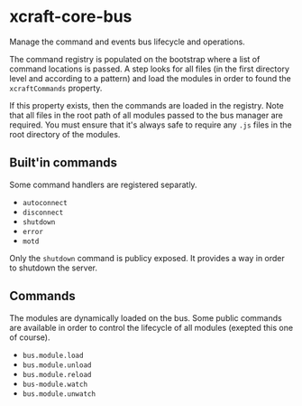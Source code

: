 
# xcraft-core-bus

Manage the command and events bus lifecycle and operations.

The command registry is populated on the bootstrap where a list of command
locations is passed. A step looks for all files (in the first directory
level and according to a pattern) and load the modules in order to found
the `xcraftCommands` property.

If this property exists, then the commands are loaded in the registry. Note
that all files in the root path of all modules passed to the bus manager
are required. You must ensure that it's always safe to require any `.js`
files in the root directory of the modules.

## Built'in commands

Some command handlers are registered separatly.

- `autoconnect`
- `disconnect`
- `shutdown`
- `error`
- `motd`

Only the `shutdown` command is publicy exposed. It provides a way in order
to shutdown the server.

## Commands

The modules are dynamically loaded on the bus. Some public commands are
available in order to control the lifecycle of all modules (exepted this
one of course).

- `bus.module.load`
- `bus.module.unload`
- `bus.module.reload`
- `bus-module.watch`
- `bus.module.unwatch`
